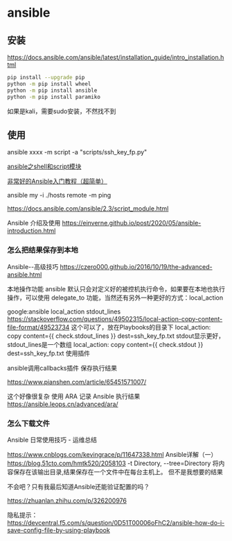 # ansible

## 安装
https://docs.ansible.com/ansible/latest/installation_guide/intro_installation.html

```bash
pip install --upgrade pip
python -m pip install wheel
python -m pip install ansible
python -m pip install paramiko
```

如果是kali，需要sudo安装，不然找不到

## 使用

ansible xxxx -m script -a "scripts/ssh_key_fp.py"

[ansible之shell和script模块 ](https://blog.51cto.com/noodle/1769474)

[非常好的Ansible入门教程（超简单）](https://blog.csdn.net/pushiqiang/article/details/78126063)

ansible my -i ./hosts remote -m ping

https://docs.ansible.com/ansible/2.3/script_module.html

Ansible 介绍及使用
https://einverne.github.io/post/2020/05/ansible-introduction.html


### 怎么把结果保存到本地

Ansible--高级技巧
https://czero000.github.io/2016/10/19/the-advanced-ansible.html

本地操作功能
ansible 默认只会对定义好的被控机执行命令，如果要在本地也执行操作，可以使用 delegate_to 功能，当然还有另外一种更好的方式：local_action

google:ansible local_action stdout_lines
https://stackoverflow.com/questions/49502315/local-action-copy-content-file-format/49523734
这个可以了，放在Playbooks的目录下
local_action: copy content={{ check.stdout_lines }} dest=ssh_key_fp.txt
stdout显示更好，stdout_lines是一个数组
local_action: copy content={{ check.stdout }} dest=ssh_key_fp.txt
使用插件

ansible调用callbacks插件 保存执行结果
 
https://www.pianshen.com/article/65451571007/

这个好像很复杂
使用 ARA 记录 Ansible 执行结果
https://ansible.leops.cn/advanced/ara/

### 怎么下载文件


Ansible 日常使用技巧 - 运维总结
 
https://www.cnblogs.com/kevingrace/p/11647338.html
Ansible详解（一）
https://blog.51cto.com/hmtk520/2058103
    -t Directory, --tree=Directory 将内容保存在该输出目录,结果保存在一个文件中在每台主机上。
但不是我想要的结果

不会吧？只有我最后知道Ansible还能验证配置的吗？

https://zhuanlan.zhihu.com/p/326200976

隐私提示：
https://devcentral.f5.com/s/question/0D51T00006oFhC2/ansible-how-do-i-save-config-file-by-using-playbook
